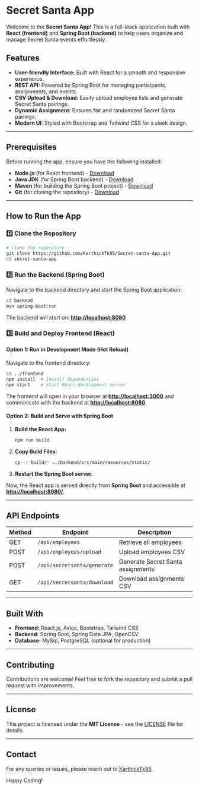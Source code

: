 # Secret Santa App

Welcome to the **Secret Santa App!** This is a full-stack application built with **React (frontend)** and **Spring Boot (backend)** to help users organize and manage Secret Santa events effortlessly.

## Features

- **User-friendly Interface:** Built with React for a smooth and responsive experience.
- **REST API:** Powered by Spring Boot for managing participants, assignments, and events.
- **CSV Upload & Download:** Easily upload employee lists and generate Secret Santa pairings.
- **Dynamic Assignment:** Ensures fair and randomized Secret Santa pairings.
- **Modern UI:** Styled with Bootstrap and Tailwind CSS for a sleek design.

---

## Prerequisites

Before running the app, ensure you have the following installed:

- **Node.js** (for React frontend) - [Download](https://nodejs.org/)
- **Java JDK** (for Spring Boot backend) - [Download](https://www.oracle.com/java/technologies/javase-downloads.html)
- **Maven** (for building the Spring Boot project) - [Download](https://maven.apache.org/download.cgi)
- **Git** (for cloning the repository) - [Download](https://git-scm.com/downloads)

---

## How to Run the App

### 1️⃣ Clone the Repository

```sh
# Clone the repository
git clone https://github.com/KarthickTk95/Secret-santa-App.git
cd secret-santa-app
```

### 2️⃣ Run the Backend (Spring Boot)

Navigate to the backend directory and start the Spring Boot application:

```sh
cd backend
mvn spring-boot:run
```

The backend will start on: **[http://localhost:8080](http://localhost:8080)**

### 3️⃣ Build and Deploy Frontend (React)

#### Option 1: Run in Development Mode (Hot Reload)

Navigate to the frontend directory:

```sh
cd ../frontend
npm install  # Install dependencies
npm start    # Start React development server
```

The frontend will open in your browser at **[http://localhost:3000](http://localhost:3000)** and communicate with the backend at **[http://localhost:8080](http://localhost:8080)**.

#### Option 2: Build and Serve with Spring Boot

1. **Build the React App:**
   ```sh
   npm run build
   ```
2. **Copy Build Files:**
   ```sh
   cp -r build/* ../backend/src/main/resources/static/
   ```
3. **Restart the Spring Boot server.**

Now, the React app is served directly from **Spring Boot** and accessible at **[http://localhost:8080/](http://localhost:8080/)**.

---

## API Endpoints

| Method | Endpoint                    | Description                       |
| ------ | --------------------------- | --------------------------------- |
| GET    | `/api/employees`            | Retrieve all employees            |
| POST   | `/api/employees/upload`     | Upload employees CSV              |
| POST   | `/api/secretsanta/generate` | Generate Secret Santa assignments |
| GET    | `/api/secretsanta/download` | Download assignments CSV          |

---

## Built With

- **Frontend:** React.js, Axios, Bootstrap, Tailwind CSS
- **Backend:** Spring Boot, Spring Data JPA, OpenCSV
- **Database:** MySql, PostgreSQL (optional for production)

---

## Contributing

Contributions are welcome! Feel free to fork the repository and submit a pull request with improvements.

---

## License

This project is licensed under the **MIT License** - see the [LICENSE](LICENSE) file for details.

---

## Contact

For any queries or issues, please reach out to [KarthickTk95](https://github.com/KarthickTk95).

Happy Coding!

